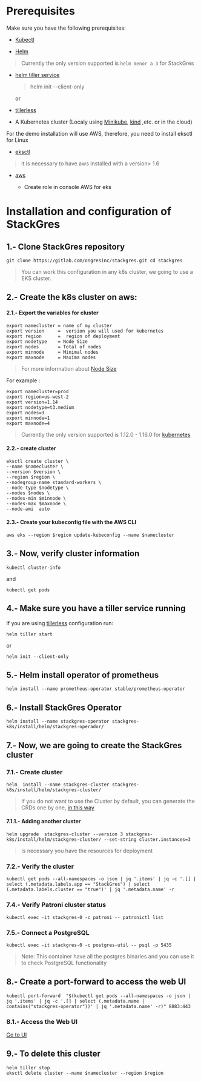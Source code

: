 # Prerequisites
Make sure you have the following prerequisites:

- [Kubectl ](https://kubernetes.io/es/docs/tasks/tools/install-kubectl/)

- [Helm ](https://helm.sh/docs/using_helm/#installing-helm)
>  Currently the only version supported is `helm menor a 3`  for StackGres


- [helm tiller service](https://helm.sh/docs/using_helm/#initialize-helm-and-install-tiller)
  > helm init --client-only

  or
- [tillerless](https://github.com/rimusz/helm-tiller)

- A Kubernetes cluster (Localy using [Minikube](https://kubernetes.io/es/docs/tasks/tools/install-minikube/), [kind](https://github.com/kubernetes-sigs/kind) ,etc. or in the cloud)


For the demo installation will use AWS,  therefore,  you need to install  eksctl for Linux


- [eksctl](https://github.com/weaveworks/eksctl/blob/master/README.md)

> it is necessary to have aws installed with a version> 1.6


- [aws](https://docs.aws.amazon.com/es_es/cli/latest/userguide/install-linux.html)

    *  Create role in console AWS for eks

# Installation and configuration of StackGres
## 1.- Clone StackGres repository

`
git clone https://gitlab.com/ongresinc/stackgres.git
cd stackgres
`

> You can work this configuration in any k8s cluster, we going to use a EKS cluster.

## 2.- Create the k8s cluster on aws:
#### 2.1.- Export the variables for cluster
```
export namecluster = name of my cluster
export version     =  version you will used for kubernetes
export region      =  region of deployment
export nodetype    = Node Size
export nodes       = Total of nodes
export minnode     = Minimal nodes
export maxnode     = Maxima nodes
```
> For more information about [Node Size ](https://aws.amazon.com/es/ec2/instance-types/)

For example :
```
export namecluster=prod
export region=us-west-2
export version=1.14
export nodetype=t3.medium
export nodes=3
export minnode=1
export maxnode=4
```
> Currently the only version supported is  1.12.0 - 1.16.0 for [kubernetes](https://docs.aws.amazon.com/eks/latest/userguide/kubernetes-versions.html)

#### 2.2.- create cluster
```
eksctl create cluster \
--name $namecluster \
--version $version \
--region $region \
--nodegroup-name standard-workers \
--node-type $nodetype \
--nodes $nodes \
--nodes-min $minnode \
--nodes-max $maxnode \
--node-ami  auto
```

#### 2.3.-   Create your kubeconfig file with the AWS CLI

`aws eks --region $region update-kubeconfig --name $namecluster`


## 3.-  Now, verify cluster information
`kubectl cluster-info`

and

`kubectl get pods`


## 4.- Make sure you have a tiller service running

If you are using [tillerless](https://github.com/rimusz/helm-tiller) configuration run:

`helm tiller start`

or

`helm init --client-only`

## 5.- Helm install operator of prometheus
`helm install --name prometheus-operator stable/prometheus-operator
`
## 6.- Install StackGres Operator
`helm install --name stackgres-operator stackgres-k8s/install/helm/stackgres-operador/`

## 7.- Now, we are going to create the StackGres cluster

### 7.1.- Create cluster
`helm  install --name stackgres-cluster stackgres-k8s/install/helm/stackgres-cluster/`

> If you do not want to use the Cluster by default, you can generate the CRDs one by one, [in this way](cr.md)

#### 7.1.1.- Adding another cluster
`helm upgrade  stackgres-cluster --version 3 stackgres-k8s/install/helm/stackgres-cluster/ --set-string cluster.instances=3`

> Is necessary you have the resources for deployment
### 7.2.- Verify the cluster

`kubectl get pods --all-namespaces -o json | jq '.items' | jq -c '.[] | select (.metadata.labels.app == "StackGres") | select (.metadata.labels.cluster == "true")' | jq '.metadata.name' -r`
### 7.4.- Verify Patroni cluster status

`kubectl exec -it stackgres-0 -c patroni -- patronictl list`

### 7.5.- Connect a PostgreSQL

`kubectl exec -it stackgres-0 -c postgres-util -- psql -p 5435`

> Note: This container have all the postgres binaries and you can use it to check PostgreSQL functionality

## 8.-  Create a port-forward to access the web UI

`kubectl port-forward  "$(kubectl get pods --all-namespaces -o json | jq '.items' | jq -c '.[] | select (.metadata.name | contains("stackgres-operator"))' | jq '.metadata.name' -r)" 8883:443
`

### 8.1.- Access the Web UI
[Go to UI](https://127.0.0.1:8443 )

## 9.- To delete this cluster
```
helm tiller stop
eksctl delete cluster --name $namecluster --region $region

```